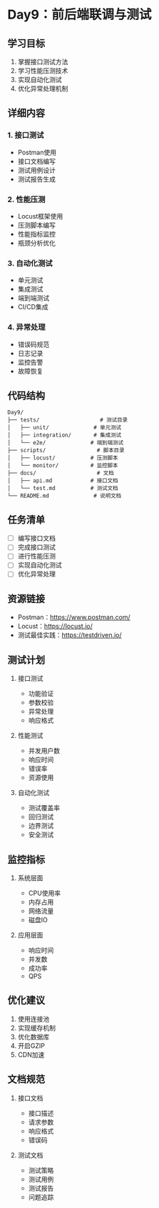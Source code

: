 # Day9：前后端联调与测试

## 学习目标
1. 掌握接口测试方法
2. 学习性能压测技术
3. 实现自动化测试
4. 优化异常处理机制

## 详细内容

### 1. 接口测试
- Postman使用
- 接口文档编写
- 测试用例设计
- 测试报告生成

### 2. 性能压测
- Locust框架使用
- 压测脚本编写
- 性能指标监控
- 瓶颈分析优化

### 3. 自动化测试
- 单元测试
- 集成测试
- 端到端测试
- CI/CD集成

### 4. 异常处理
- 错误码规范
- 日志记录
- 监控告警
- 故障恢复

## 代码结构
```
Day9/
├── tests/                   # 测试目录
│   ├── unit/              # 单元测试
│   ├── integration/       # 集成测试
│   └── e2e/              # 端到端测试
├── scripts/                # 脚本目录
│   ├── locust/           # 压测脚本
│   └── monitor/          # 监控脚本
├── docs/                   # 文档
│   ├── api.md            # 接口文档
│   └── test.md           # 测试文档
└── README.md              # 说明文档
```

## 任务清单
- [ ] 编写接口文档
- [ ] 完成接口测试
- [ ] 进行性能压测
- [ ] 实现自动化测试
- [ ] 优化异常处理

## 资源链接
- Postman：https://www.postman.com/
- Locust：https://locust.io/
- 测试最佳实践：https://testdriven.io/

## 测试计划
1. 接口测试
   - 功能验证
   - 参数校验
   - 异常处理
   - 响应格式

2. 性能测试
   - 并发用户数
   - 响应时间
   - 错误率
   - 资源使用

3. 自动化测试
   - 测试覆盖率
   - 回归测试
   - 边界测试
   - 安全测试

## 监控指标
1. 系统层面
   - CPU使用率
   - 内存占用
   - 网络流量
   - 磁盘IO

2. 应用层面
   - 响应时间
   - 并发数
   - 成功率
   - QPS

## 优化建议
1. 使用连接池
2. 实现缓存机制
3. 优化数据库
4. 开启GZIP
5. CDN加速

## 文档规范
1. 接口文档
   - 接口描述
   - 请求参数
   - 响应格式
   - 错误码

2. 测试文档
   - 测试策略
   - 测试用例
   - 测试报告
   - 问题追踪 